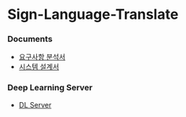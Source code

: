 # Sign-Language-Translate

### Documents
- [요구사항 분석서](https://github.com/2022-sign-language-project/Sign-Language-Translate/blob/master/%EC%A0%9C%EC%B6%9C%EB%AC%BC/11%EC%A1%B0%20%EC%9A%94%EA%B5%AC%EC%82%AC%ED%95%AD%EB%B6%84%EC%84%9D%EC%84%9C-%EC%B5%9C%EC%A2%85.pdf)
- [시스템 설계서](https://github.com/2022-sign-language-project/Sign-Language-Translate/blob/master/%EC%A0%9C%EC%B6%9C%EB%AC%BC/11%EC%A1%B0%20%EC%8B%9C%EC%8A%A4%ED%85%9C%20%EC%84%A4%EA%B3%84%EC%84%9C-%EC%B5%9C%EC%A2%85.pdf)

### Deep Learning Server
- [DL Server](https://github.com/2022-sign-language-project/Sign-Language-Translate/blob/master/DL_Server/app.py)
